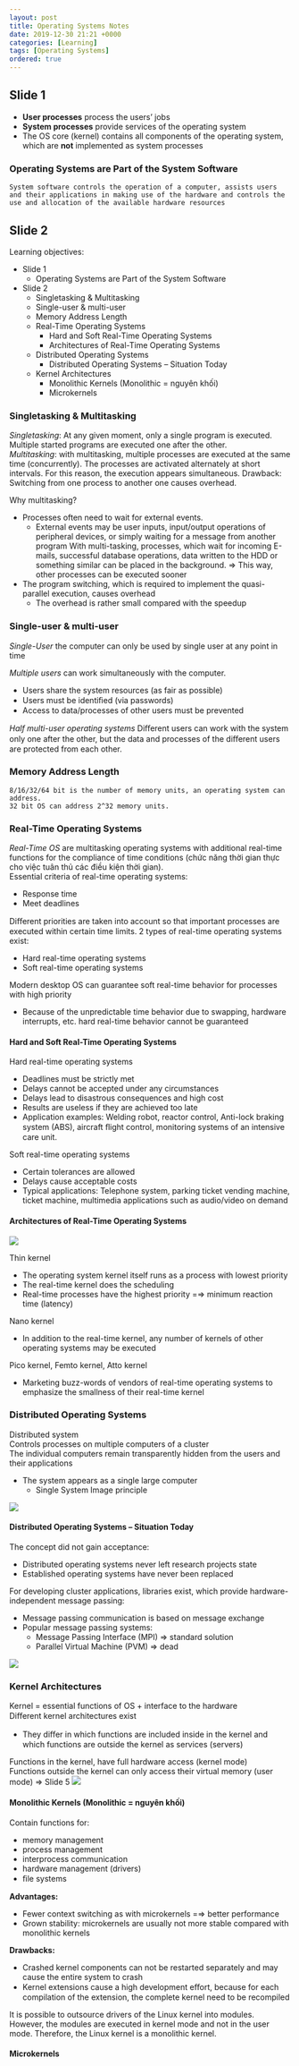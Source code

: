```yaml
---
layout: post
title: Operating Systems Notes
date: 2019-12-30 21:21 +0000
categories: [Learning]
tags: [Operating Systems]
ordered: true
---
```


## Slide 1

- **User processes** process the users’ jobs
- **System processes** provide services of the operating system
- The OS core (kernel) contains all components of the operating system, which are **not** implemented as system processes

### Operating Systems are Part of the System Software

    System software controls the operation of a computer, assists users and their applications in making use of the hardware and controls the use and allocation of the available hardware resources

## Slide 2
Learning objectives:  
- Slide 1
  - Operating Systems are Part of the System Software
- Slide 2
  - Singletasking & Multitasking
  - Single-user & multi-user
  - Memory Address Length
  - Real-Time Operating Systems
    - Hard and Soft Real-Time Operating Systems
    - Architectures of Real-Time Operating Systems
  - Distributed Operating Systems
    - Distributed Operating Systems – Situation Today
  - Kernel Architectures
    - Monolithic Kernels (Monolithic = nguyên khối)
    - Microkernels
### Singletasking & Multitasking
_Singletasking_: At any given moment, only a single program is executed. Multiple started programs are executed one after the other.  
_Multitasking_: with multitasking, multiple processes are executed at the same time (concurrently). The processes are activated alternately at short intervals. For this reason, the execution appears simultaneous. Drawback: Switching from one process to another one causes overhead.  

Why multitasking?
* Processes often need to wait for external events. 
  * External events may be user inputs, input/output operations of peripheral devices, or simply waiting for a message from another program With multi-tasking, processes, which wait for incoming E-mails, successful database operations, data written to the HDD or something similar can be placed in the background. => This way, other processes can be executed sooner
* The program switching, which is required to implement the quasi-parallel execution, causes overhead
  * The overhead is rather small compared with the speedup
### Single-user & multi-user
_Single-User_  the computer can only be used by single user at any point in time

_Multiple users_ can work simultaneously with the computer.
* Users share the system resources (as fair as possible) 
* Users must be identiﬁed (via passwords) 
* Access to data/processes of other users must be prevented

_Half multi-user operating systems_ Diﬀerent users can work with the system only one after the other, but the data and processes of the diﬀerent users are protected from each other.

### Memory Address Length
    8/16/32/64 bit is the number of memory units, an operating system can address.
    32 bit OS can address 2^32 memory units.
### Real-Time Operating Systems
_Real-Time OS_ are multitasking operating systems with additional real-time functions for the compliance of time conditions (chức năng thời gian thực cho việc tuân thủ các điều kiện thời gian).  
Essential criteria of real-time operating systems:
* Response time 
* Meet deadlines

Diﬀerent priorities are taken into account so that important processes are executed within certain time limits.
2 types of real-time operating systems exist:
* Hard real-time operating systems
* Soft real-time operating systems

Modern desktop OS can guarantee soft real-time behavior for processes with high priority
* Because of the unpredictable time behavior due to swapping, hardware interrupts, etc. hard real-time behavior cannot be guaranteed

#### Hard and Soft Real-Time Operating Systems
Hard real-time operating systems
* Deadlines must be strictly met 
* Delays cannot be accepted under any circumstances 
* Delays lead to disastrous consequences and high cost 
* Results are useless if they are achieved too late 
* Application examples: Welding robot, reactor control, Anti-lock braking system (ABS), aircraft ﬂight control, monitoring systems of an intensive care unit.  

Soft real-time operating systems
* Certain tolerances are allowed 
* Delays cause acceptable costs 
* Typical applications: Telephone system, parking ticket vending machine, ticket machine, multimedia applications such as audio/video on demand

#### Architectures of Real-Time Operating Systems
![](/assets/img/2020-01-11-12-38-42.png)

Thin kernel

* The operating system kernel itself runs as a process with lowest priority 
* The real-time kernel does the scheduling 
* Real-time processes have the highest priority =⇒ minimum reaction time (latency)

Nano kernel

* In addition to the real-time kernel, any number of kernels of other operating systems may be executed

Pico kernel, Femto kernel, Atto kernel

* Marketing buzz-words of vendors of real-time operating systems to emphasize the smallness of their real-time kernel

### Distributed Operating Systems
Distributed system  
Controls processes on multiple computers of a cluster  
The individual computers remain transparently hidden from the users and their applications
* The system appears as a single large computer
  *  Single System Image principle

![](/assets/img/2020-01-11-12-51-18.png)
#### Distributed Operating Systems – Situation Today
The concept did not gain acceptance:
* Distributed operating systems never left research projects state 
* Established operating systems have never been replaced

For developing cluster applications, libraries exist, which provide hardware-independent message passing:
* Message passing communication is based on message exchange 
* Popular message passing systems:
  * Message Passing Interface (MPI) ⇒ standard solution 
  * Parallel Virtual Machine (PVM) ⇒ dead  

![](/assets/img/2020-01-11-12-54-44.png)
### Kernel Architectures
Kernel = essential functions of OS + interface to the hardware  
Diﬀerent kernel architectures exist
* They diﬀer in which functions are included inside in the kernel and which functions are outside the kernel as services (servers)

Functions in the kernel, have full hardware access (kernel mode)  
Functions outside the kernel can only access their virtual memory (user mode) => Slide 5
![](/assets/img/2020-01-12-21-27-54.png)
#### Monolithic Kernels (Monolithic = nguyên khối)
Contain functions for:
* memory management 
* process management 
* interprocess communication 
* hardware management (drivers) 
* ﬁle systems
  
**Advantages:**

* Fewer context switching as with microkernels =⇒ better performance  
* Grown stability: microkernels are usually not more stable compared with monolithic kernels

**Drawbacks:**
* Crashed kernel components can not be restarted separately and may cause the entire system to crash 
* Kernel extensions cause a high development eﬀort, because for each compilation of the extension, the complete kernel need to be recompiled  

It is possible to outsource drivers of the Linux kernel into modules. However, the modules are executed in kernel mode and not in the user mode. Therefore, the Linux kernel is a monolithic kernel.
#### Microkernels